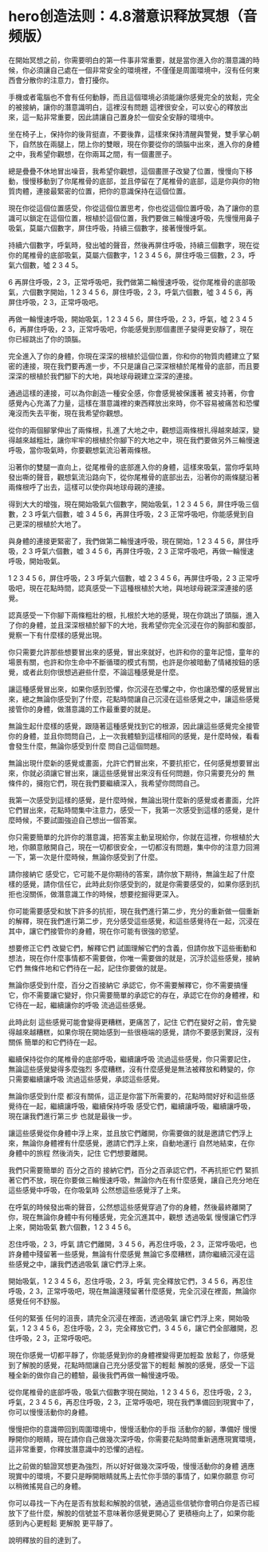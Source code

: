 # hero创造法则：4.8潜意识释放冥想（音频版）

在開始冥想之前，你需要明白的第一件事非常重要，就是當你進入你的潛意識的時候，你必須讓自己處在一個非常安全的環境裡，不僅僅是周圍環境中，沒有任何東西會分散你的注意力，會打擾你。

手機或者電腦也不會有任何動靜，而且這個環境必須能讓你感覺完全的放鬆，完全的被接納，讓你的潛意識明白，這裡沒有問題 這裡很安全，可以安心的釋放出來，這一點非常重要，因此請讓自己置身於一個安全安靜的環境中。

坐在椅子上，保持你的後背挺直，不要後靠，這樣來保持清醒與警覺，雙手掌心朝下，自然放在兩腿上，閉上你的雙眼，現在你要從你的頭腦中出來，進入你的身體之中，我希望你觀想，在你兩耳之間，有一個畫匣子。

總是疊疊不休地冒出噪音，我希望你觀想，這個畫匣子改變了位置，慢慢向下移動，慢慢移動到了你尾椎骨的底部，並且停留在了尾椎骨的底部，這是你與你的物質肉體，連接最緊密的位置，把你的意識保持在這個位置。

現在你從這個位置感受，你從這個位置思考，你也從這個位置呼吸，為了讓你的意識可以鎖定在這個位置，根植於這個位置，我們要做三輪慢速呼吸，先慢慢用鼻子吸氣，莫屬六個數字，屏住呼吸，持續三個數字，接著慢慢呼氣。

持續六個數字，呼氣時，發出噓的聲音，然後再屏住呼吸，持續三個數字，現在從你的尾椎骨的底部吸氣，莫屬六個數字，1 2 3 4 5 6，屏住呼吸三個數，2 3，呼氣六個數，噓 2 3 4 5。

6 再屏住呼吸，2 3，正常呼吸吧，我們做第二輪慢速呼吸，從你尾椎骨的底部吸氣，六個數字開始，1 2 3 4 5 6，屏住呼吸，2 3，呼氣六個數，噓 3 4 5 6，再屏住呼吸，2 3，正常呼吸吧。

再做一輪慢速呼吸，開始吸氣，1 2 3 4 5 6，屏住呼吸，2 3，呼氣，噓 2 3 4 5 6，再屏住呼吸，2 3，正常呼吸吧，你能感覺到那個畫匣子變得更安靜了，現在你已經跳出了你的頭腦。

完全進入了你的身體，你現在深深的根植於這個位置，你和你的物質肉體建立了緊密的連接，現在我們要再進一步，不只是讓自己深深根植於尾椎骨的底部，而且要深深的根植於我們腳下的大地，與地球母親建立深深的連接。

通過這樣的連接，可以為你創造一種安全感，你會感覺被保護著 被支持著，你會感覺內心充滿了力量，這樣在潛意識裡的東西釋放出來時，你不容易被痛苦和恐懼淹沒而失去平衡，現在我希望你觀想。

從你的兩個腳掌伸出了兩條根，扎進了大地之中，觀想這兩條根扎得越來越深，變得越來越粗壯，讓你牢牢的根植於你腳下的大地之中，現在我們要做另外三輪慢速呼吸，當你吸氣時，你要觀想氣流沿著兩條根。

沿著你的雙腿一直向上，從尾椎骨的底部進入你的身體，這樣來吸氣，當你呼氣時發出嘶的聲音，觀想氣流沿路向下，從你尾椎骨的底部出去，沿著你的兩條腿沿著兩條根呼了出去，這樣可以使你與地球母親的連接。

得到大大的增強，現在開始吸氣六個數字，開始吸氣，1 2 3 4 5 6，屏住呼吸三個數，2 3 呼氣六個數，嘘 3 4 5 6，再屏住呼吸，2 3 正常呼吸吧，你能感覺到自己更深的根植於大地了。

與身體的連接更緊密了，我們做第二輪慢速呼吸，現在開始，1 2 3 4 5 6，屏住呼吸，2 3 呼氣六個數，嘘 3 4 5 6，再屏住呼吸，2 3 正常呼吸吧，再做一輪慢速呼吸，開始吸氣。

1 2 3 4 5 6，屏住呼吸，2 3 呼氣六個數，嘘 2 3 4 5 6，再屏住呼吸，2 3 正常呼吸吧，現在花點時間，認真感受一下這種根植於大地，與地球母親深深連接的感覺。

認真感受一下你腳下兩條粗壯的根，扎根於大地的感覺，現在你跳出了頭腦，進入了你的身體，並且深深根植於腳下的大地，我希望你完全沉浸在你的胸部和腹部，覺察一下有什麼樣的感覺出現。

你只需要允許那些想要冒出來的感覺，冒出來就好，也許和你的童年記憶，童年的場景有關，也許和你生命中不斷循環的模式有關，也許是你被暗動了情緒按鈕的感覺，或者此刻你很想逃避些什麼，不論這種感覺是什麼。

讓這種感覺冒出來，如果你感到恐懼，你沉浸在恐懼之中，你也讓恐懼的感覺冒出來，總之無論你感受到了什麼，花點時間讓自己沉浸在這些感覺之中，讓這些感覺接管你的身體，做潛意識的工作最重要的就是。

無論生起什麼樣的感覺，跟隨著這種感覺找到它的根源，因此讓這些感覺完全接管你的身體，並且你問問自己，上一次我體驗到這樣相同的感覺，是什麼時候，看看會發生什麼，無論你感受到什麼 問自己這個問題。

無論出現什麼新的感覺或畫面，允許它們冒出來，不要抗拒它，任何感覺想要冒出來，你就必須讓它冒出來，讓這些感覺冒出來沒有任何問題，你只需要充分的 無條件的，擁抱它們，現在我們要繼續深入，我希望你問問自己。

我第一次感受到這樣的感覺，是什麼時候，無論出現什麼新的感覺或者畫面，允許它們冒出來，花點時間集中注意力，感受一下，我第一次感受到這樣的感覺，是什麼時候，不要試圖強迫自己想出一個答案。

你只需要簡單的允許你的潛意識，把答案主動呈現給你，你就在這裡，你根植於大地，你願意敞開自己，現在一切都很安全，一切都沒有問題，集中你的注意力回溯一下，第一次是什麼時候，無論你感受到了什麼。

請你接納它 感受它，它可能不是你期待的答案，請你放下期待，無論生起了什麼樣的感覺，請你信任它，此時此刻你感受到的，就是你需要感受的，如果你感到抗拒也沒關係，做潛意識工作的時候，想要挖掘得更深入。

你可能需要感受和放下許多的抗拒，現在我們進行第二步，充分的重新做一個重新的解釋，現在我們進行第二步，充分感受這些感覺，和這些感覺待在一起，沉浸在其中，讓它們接管你的身體，現在你可能有很強的慾望。

想要修正它們 改變它們，解釋它們 試圖理解它們的含義，但請你放下這些衝動和想法，現在你什麼事情都不需要做，你唯一需要做的就是，沉浮於這些感覺，接納它們 無條件地和它們待在一起，記住你要做的就是。

無論你感受到什麼，百分之百接納它 承認它，你不需要解釋它，你不需要搞懂它，你不需要讓它變好，你只需要簡單的承認它的存在，承認它在你的身體裡，和它待在一起，繼續讓你的呼吸 流過這些感覺。

此時此刻 這些感覺可能會變得更糟糕，更痛苦了，記住 它們在變好之前，會先變得越來越糟糕，如果你現在開始感到一些很極端的感覺，請你不要感到驚訝，沒有關係 簡單的和它們待在一起。

繼續保持從你的尾椎骨的底部呼吸，繼續讓呼吸 流過這些感覺，你只需要記住，無論這些感覺變得多麼強烈 多麼糟糕，沒有什麼感覺是無法被釋放和轉變的，你只需要繼續讓呼吸 流過這些感覺，承認這些感覺。

無論你感受到什麼 都沒有關係，這正是你當下所需要的，花點時間好好和這些感覺待在一起，繼續讓呼吸，繼續保持呼吸 感受它們，繼續讓呼吸，繼續讓呼吸，現在讓我們進行第三步 也就是最後一步。

讓這些感覺從你身體中浮上來，並且放它們離開，你需要做的就是邀請它們浮上來，無論你身體裡有什麼感覺，邀請它們浮上來，自動地運行 自然地結束，在你身體中的旅程 然後消失，記住 它們想要離開。

我們只需要簡單的 百分之百的 接納它們，百分之百承認它們，不再抗拒它們 緊抓著它們不放，現在你要做三輪慢速呼吸，無論你內在有什麼感覺，讓自己充分地在這些感覺中呼吸，在你吸氣時 公然想這些感覺浮了上來。

在呼氣的時候發出嘶的聲音，公然想這些感覺穿過了你的身體，然後最終離開了你，現在無論你身體中有何種感覺，完全沉進其中，觀想 透過吸氣 慢慢讓它們浮上來，開始吸氣 數六個數，1 2 3 4 5 6。

忍住呼吸，2 3，呼氣 請它們離開，3 4 5 6，再忍住呼吸，2 3，正常呼吸吧，也許身體中殘留著一些感覺，無論有什麼感覺 無論它多麼糟糕，請你繼續沉浸在這些感覺之中，讓我們透過吸氣 讓它們浮上來。

開始吸氣，1 2 3 4 5 6，忍住呼吸，2 3，呼氣 完全釋放它們，3 4 5 6，再忍住呼吸，2 3，正常呼吸吧，現在無論還殘留著什麼感覺，完全沉浸在裡面，無論你感覺任何不舒服。

任何的緊張 任何的沮喪，請完全沉浸在裡面，透過吸氣 讓它們浮上來，開始吸氣，1 2 3 4 5 6，忍住呼吸，2 3，完全釋放它們，3 4 5 6，讓它們全部離開，忍住呼吸，2 3，正常呼吸吧。

現在你感覺一切都平靜了，你能感覺到你的身體裡變得更加輕盈 放鬆了，你感覺到了解脫的感覺，花點時間讓自己充分感受當下的輕鬆 解脫的感覺，感受一下這種全新的做你自己的體驗，最後我們再做一輪慢速呼吸。

從你尾椎骨的底部呼吸，吸氣六個數字現在開始，1 2 3 4 5 6，忍住呼吸，2 3，呼氣，2 3 4 5 6，再忍住呼吸，2 3，正常呼吸吧，現在我們準備回到現實中了，你可以慢慢活動你的身體。

慢慢把你的意識帶回到周圍環境中，慢慢活動你的手指 活動你的腳，準備好 慢慢睜開你的眼睛，現在請你自己做幾次深呼吸，你需要花點時間重新適應現實環境，這非常重要，你釋放潛意識中的恐懼的過程。

比之前做的驗證冥想更為強烈，所以好好做幾次深呼吸，慢慢活動你的身體 適應現實中的環境，不要只是睜開眼睛就馬上去忙你手頭的事情了，如果你願意 你可以稍微搖晃自己的身體。

你可以尋找一下內在是否有放鬆和解脫的信號，通過這些信號你會明白你是否已經放下了些什麼，解脫的信號並不意味著你感覺更開心了 更積極向上了，如果你能感到內心更輕鬆 更解脫 更平靜了。

說明釋放的目的達到了。